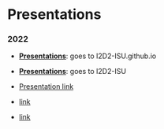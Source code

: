 # Presentations

### 2022

- [**Presentations**](https://I2D2-ISU.github.io/Presentations/2022-12-14_ECI-indicators-2022/slides.html): goes to I2D2-ISU.github.io
- [**Presentations**](https://I2D2-ISU/Presentations/2022-12-14_ECI-indicators-2022/slides.html): goes to I2D2-ISU  
- [Presentation link](2022-12-14_ECI-indicators-2022/slides.html)  

- [link](https://github.com/I2D2-ISU/Presentations/blob/main/2022-12-14_ECI-indicators-2022/slides.html)

- [link](https://github.com/I2D2-ISU/Presentations/2022-12-14_ECI-indicators-2022/slides.html)
